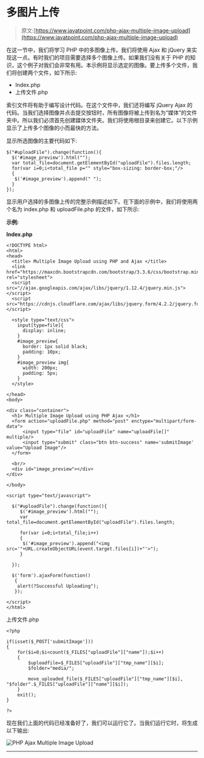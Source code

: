 # 多图片上传

> 原文:[https://www.javatpoint.com/php-ajax-multiple-image-upload](https://www.javatpoint.com/php-ajax-multiple-image-upload)

在这一节中，我们将学习 PHP 中的多图像上传。我们将使用 Ajax 和 jQuery 来实现这一点。有时我们的项目需要选择多个图像上传。如果我们没有关于 PHP 的知识，这个例子对我们会非常有用。本示例将显示选定的图像。要上传多个文件，我们将创建两个文件，如下所示:

*   Index.php
*   上传文件.php

索引文件将有助于编写设计代码。在这个文件中，我们还将编写 jQuery Ajax 的代码。当我们选择图像并点击提交按钮时，所有图像将被上传到名为“媒体”的文件夹中。所以我们必须首先创建媒体文件夹。我们将使用根目录来创建它。以下示例显示了上传多个图像的小而最快的方法。

显示所选图像的主要代码如下:

```
$("#uploadFile").change(function(){
  $('#image_preview').html("");
  var total_file=document.getElementById("uploadFile").files.length;
  for(var i=0;i<total_file p="" style="box-sizing: border-box;"/>
  {
   $('#image_preview').append(" ");
  }
});

```

显示用户选择的多图像上传的完整示例描述如下。在下面的示例中，我们将使用两个名为 index.php 和 uploadFile.php 的文件，如下所示:

**示例:**

**Index.php**

```
<!DOCTYPE html>
<html>
<head>
  <title> Multiple Image Upload using PHP and Ajax </title>
  <link href="https://maxcdn.bootstrapcdn.com/bootstrap/3.3.6/css/bootstrap.min.css" rel="stylesheet">
  <script src="//ajax.googleapis.com/ajax/libs/jquery/1.12.4/jquery.min.js"></script>
  <script src="https://cdnjs.cloudflare.com/ajax/libs/jquery.form/4.2.2/jquery.form.min.js"></script>

  <style type="text/css">
    input[type=file]{
      display: inline;
    }
    #image_preview{
      border: 1px solid black;
      padding: 10px;
    }
    #image_preview img{
      width: 200px;
      padding: 5px;
    }
  </style>

</head>
<body>

<div class="container">
  <h1> Multiple Image Upload using PHP Ajax </h1>
  <form action="uploadFile.php" method="post" enctype="multipart/form-data">
      <input type="file" id="uploadFile" name="uploadFile[]" multiple/>
      <input type="submit" class="btn btn-success" name='submitImage' value="Upload Image"/>
  </form>

  <br/>
  <div id="image_preview"></div>
</div>

</body>

<script type="text/javascript">

  $("#uploadFile").change(function(){
     $('#image_preview').html("");
     var total_file=document.getElementById("uploadFile").files.length;

     for(var i=0;i<total_file;i++)
     {
      $('#image_preview').append("<img src='"+URL.createObjectURL(event.target.files[i])+"'>");
     }

  });

  $('form').ajaxForm(function() 
   {
    alert(?Successful Uploading");
   }); 

</script>
</html>

```

上传文件.php

```
<?php

if(isset($_POST['submitImage']))
{
	for($i=0;$i<count($_FILES["uploadFile"]["name"]);$i++)
	{
		$uploadfile=$_FILES["uploadFile"]["tmp_name"][$i];
		$folder="media/";

		move_uploaded_file($_FILES["uploadFile"]["tmp_name"][$i], "$folder".$_FILES["uploadFile"]["name"][$i]);
	}
	exit();
}

?>

```

现在我们上面的代码已经准备好了，我们可以运行它了。当我们运行它时，将生成以下输出:

![PHP Ajax Multiple Image Upload](../Images/ae912dfe6910fb5f24450cd92ae2f191.png)

* * *